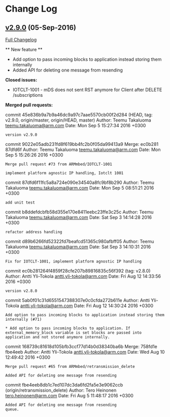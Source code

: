 # Change Log

## [v2.9.0](https://github.com/ARMmbed/mbed-client-c/releases/tag/v2.9.0) (05-Sep-2016)
[Full Changelog](https://github.com/ARMmbed/mbed-client-c/compare/mbed-os-5.0-rc1...v2.9.0)

** New feature **

- Add option to pass incoming blocks to application instead storing them internally
- Added API for deleting one message from resending

**Closed issues:**

- IOTCLT-1001 - mDS does not sent RST anymore for Client after DELETE /subscriptions

**Merged pull requests:**

commit 45e836b9a7b9a46dc9a97c7aae5570cb00f2d284 (HEAD, tag: v2.9.0, origin/master, origin/HEAD, master)
Author: Teemu Takaluoma <teemu.takaluoma@arm.com>
Date:   Mon Sep 5 15:27:34 2016 +0300

    version v2.9.0

commit 9022e05adb231fd8f619bb4fc2b0f05da99413a9
Merge: ec0b281 87dfd6f
Author: Teemu Takaluoma <teemu.takaluoma@arm.com>
Date:   Mon Sep 5 15:26:26 2016 +0300

    Merge pull request #73 from ARMmbed/IOTCLT-1001
    
    implement platform agnostic IP handling, Iotclt 1001

commit 87dfd6f11fc5a8a724e090e34540a8fc9bf8b290
Author: Teemu Takaluoma <teemu.takaluoma@arm.com>
Date:   Mon Sep 5 08:51:21 2016 +0300

    add unit test

commit b8ddefdcbfb58d355e170e8411eebc23ffe3c25c
Author: Teemu Takaluoma <teemu.takaluoma@arm.com>
Date:   Sat Sep 3 14:14:28 2016 +0300

    refactor address handling

commit d89b6266fd52322fd7beafcd51365c980afbff05
Author: Teemu Takaluoma <teemu.takaluoma@arm.com>
Date:   Sat Sep 3 14:10:31 2016 +0300

    Fix for IOTCLT-1001, implement platform agnostic IP handling

commit ec0b281264f4859f28cfe207b89816835c56f392 (tag: v2.8.0)
Author: Antti Yli-Tokola <antti.yli-tokola@arm.com>
Date:   Fri Aug 12 14:33:56 2016 +0300

    version v2.8.0

commit 5ab0f01c31d6551547388307e0c0cfda272b611e
Author: Antti Yli-Tokola <antti.yli-tokola@arm.com>
Date:   Fri Aug 12 14:30:24 2016 +0300

    Add option to pass incoming blocks to application instead storing them internally (#71)
    
    * Add option to pass incoming blocks to application. If external_memory_block variable is set blocks are passed into application and not stored anymore internally.

commit 168739c81618d105bfb3ccf77d14b0d38340ba6b
Merge: 758fd1e fbe4eeb
Author: Antti Yli-Tokola <antti.yli-tokola@arm.com>
Date:   Wed Aug 10 12:49:42 2016 +0300

    Merge pull request #65 from ARMmbed/retransmission_delete
    
    Added API for deleting one message from resending

commit fbe4eeb8db1c7ed107dc3da6fd2fa5e3e9062ccb (origin/retransmission_delete)
Author: Tero Heinonen <tero.heinonen@arm.com>
Date:   Fri Aug 5 11:48:17 2016 +0300

    Added API for deleting one message from resending
    queue.
